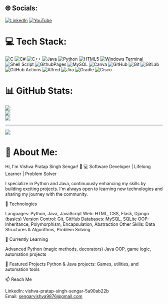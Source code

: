## 🌐 Socials:
[![LinkedIn](https://img.shields.io/badge/LinkedIn-%230077B5.svg?logo=linkedin&logoColor=white)](https://linkedin.com/in/vishva-pratap-singh-sengar-5a90ab22b) [![YouTube](https://img.shields.io/badge/YouTube-%23FF0000.svg?logo=YouTube&logoColor=white)](https://www.youtube.com/@FromScratchxt) 

# 💻 Tech Stack:
![C](https://img.shields.io/badge/c-%2300599C.svg?style=for-the-badge&logo=c&logoColor=white) ![C#](https://img.shields.io/badge/c%23-%23239120.svg?style=for-the-badge&logo=csharp&logoColor=white) ![C++](https://img.shields.io/badge/c++-%2300599C.svg?style=for-the-badge&logo=c%2B%2B&logoColor=white) ![Java](https://img.shields.io/badge/java-%23ED8B00.svg?style=for-the-badge&logo=openjdk&logoColor=white) ![Python](https://img.shields.io/badge/python-3670A0?style=for-the-badge&logo=python&logoColor=ffdd54) ![HTML5](https://img.shields.io/badge/html5-%23E34F26.svg?style=for-the-badge&logo=html5&logoColor=white) ![Windows Terminal](https://img.shields.io/badge/Windows%20Terminal-%234D4D4D.svg?style=for-the-badge&logo=windows-terminal&logoColor=white) ![Shell Script](https://img.shields.io/badge/shell_script-%23121011.svg?style=for-the-badge&logo=gnu-bash&logoColor=white) ![GithubPages](https://img.shields.io/badge/github%20pages-121013?style=for-the-badge&logo=github&logoColor=white) ![MySQL](https://img.shields.io/badge/mysql-4479A1.svg?style=for-the-badge&logo=mysql&logoColor=white) ![Canva](https://img.shields.io/badge/Canva-%2300C4CC.svg?style=for-the-badge&logo=Canva&logoColor=white) ![GitHub](https://img.shields.io/badge/github-%23121011.svg?style=for-the-badge&logo=github&logoColor=white) ![Git](https://img.shields.io/badge/git-%23F05033.svg?style=for-the-badge&logo=git&logoColor=white) ![GitLab](https://img.shields.io/badge/gitlab-%23181717.svg?style=for-the-badge&logo=gitlab&logoColor=white) ![GitHub Actions](https://img.shields.io/badge/github%20actions-%232671E5.svg?style=for-the-badge&logo=githubactions&logoColor=white) ![Alfred](https://img.shields.io/badge/alfred-%235C1F87.svg?style=for-the-badge&logo=alfred) ![Jira](https://img.shields.io/badge/jira-%230A0FFF.svg?style=for-the-badge&logo=jira&logoColor=white) ![Gradle](https://img.shields.io/badge/Gradle-02303A.svg?style=for-the-badge&logo=Gradle&logoColor=white) ![Cisco](https://img.shields.io/badge/cisco-%23049fd9.svg?style=for-the-badge&logo=cisco&logoColor=black)
# 📊 GitHub Stats:
![](https://github-readme-stats.vercel.app/api?username=vishuubnf&theme=blue-green&hide_border=false&include_all_commits=false&count_private=false)<br/>
![](https://github-readme-streak-stats.herokuapp.com/?user=vishuubnf&theme=blue-green&hide_border=false)<br/>
![](https://github-readme-stats.vercel.app/api/top-langs/?username=vishuubnf&theme=blue-green&hide_border=false&include_all_commits=false&count_private=false&layout=compact)

---
[![](https://visitcount.itsvg.in/api?id=vishuubnf&icon=0&color=0)](https://visitcount.itsvg.in)

# 💫 About Me:
Hi, I'm Vishva Pratap Singh Sengar! 👋
💻 Software Developer | Lifelong Learner | Problem Solver

I specialize in Python and Java, continuously enhancing my skills by building exciting projects.
I'm always open to learning new technologies and sharing my journey with the community.

🔧 Technologies

Languages: Python, Java, JavaScript
Web: HTML, CSS, Flask, Django (basics)
Version Control: Git, GitHub
Databases: MySQL, SQLite
OOP: Inheritance, Polymorphism, Encapsulation, Abstraction
Other Skills: Data Structures & Algorithms, Problem Solving

🌱 Currently Learning

Advanced Python (magic methods, decorators)
Java OOP, game logic, automation projects

📂 Featured Projects
Python & Java projects: Games, utilities, and automation tools

📫 Reach Me

LinkedIn: vishva-pratap-singh-sengar-5a90ab22b<br>
Email: sengarvishva9876@gmail.com<br>



<!-- Proudly created with GPRM ( https://gprm.itsvg.in ) -->

